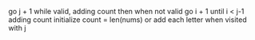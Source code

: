 go j + 1 while valid, adding count then when not valid go i + 1 until i < j-1 adding count
initialize count = len(nums) or add each letter when visited with j